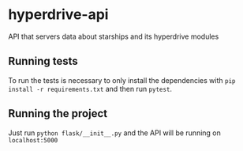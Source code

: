 # hyperdrive-api

API that servers data about starships and its hyperdrive modules


## Running tests

To run the tests is necessary to only install the dependencies with `pip
install -r requirements.txt` and then run `pytest`.


## Running the project

Just run `python flask/__init__.py` and the API will be running on
`localhost:5000`
